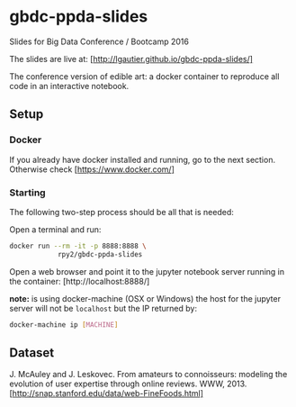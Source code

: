 # gbdc-ppda-slides

Slides for Big Data Conference / Bootcamp 2016

The slides are live at: [http://lgautier.github.io/gbdc-ppda-slides/]

The conference version of edible art: a docker container to reproduce all code in an interactive notebook.

## Setup

### Docker

If you already have docker installed and running, go to the next section. Otherwise check [https://www.docker.com/]

### Starting

The following two-step process should be all that is needed:

Open a terminal and run:

```bash
docker run --rm -it -p 8888:8888 \
            rpy2/gbdc-ppda-slides
```

Open a web browser and point it to the jupyter notebook server running in the container: [http://localhost:8888/]

**note:** is using docker-machine (OSX or Windows) the host for the jupyter server will not be `localhost` but the IP returned by: 

```bash
docker-machine ip [MACHINE]
```

## Dataset

J. McAuley and J. Leskovec. From amateurs to connoisseurs: modeling the evolution of user expertise through online reviews. WWW, 2013. [http://snap.stanford.edu/data/web-FineFoods.html]
